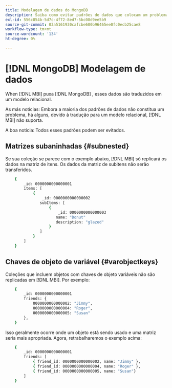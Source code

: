 ```yaml
---
title: Modelagem de dados do MongoDB
description: Saiba como evitar padrões de dados que colocam um problema.
exl-id: 556c854b-5d7c-4f72-8ed7-5bc08d9ee5b9
source-git-commit: 03a5161930cafcbe600b96465ee0fc0ecb25cae8
workflow-type: tm+mt
source-wordcount: '134'
ht-degree: 0%

---
```


# [!DNL MongoDB] Modelagem de dados

When [!DNL MBI] puxa [!DNL MongoDB] , esses dados são traduzidos em um modelo relacional.

As más notícias: Embora a maioria dos padrões de dados não constitua um problema, há alguns, devido à tradução para um modelo relacional, [!DNL MBI] não suporta.

A boa notícia: Todos esses padrões podem ser evitados.

## Matrizes subaninhadas {#subnested}

Se sua coleção se parece com o exemplo abaixo, [!DNL MBI] só replicará os dados na matriz de itens. Os dados da matriz de subitens não serão transferidos.

```bash
    {
        _id: 0000000000000001
        items: [
            {
                _id: 0000000000000002
               subItems: [
                   {
                       _id: 0000000000000003
                      name: "Donut"
                      description: "glazed"
                   }
               ]
            }
        ]
    }
```

## Chaves de objeto de variável {#varobjectkeys}

Coleções que incluem objetos com chaves de objeto variáveis não são replicadas em [!DNL MBI]. Por exemplo:

```bash
    {
        _id: 0000000000000001
        friends: {
            0000000000000002: "Jimmy",
            0000000000000004: "Roger",
            0000000000000005: "Susan"
        },
    }
```

Isso geralmente ocorre onde um objeto está sendo usado e uma matriz seria mais apropriada. Agora, retrabalharemos o exemplo acima:

```bash
    {
        _id: 0000000000000001
        friends: [
            { friend_id: 0000000000000002, name: "Jimmy" },
            { friend_id: 0000000000000004, name: "Roger" },
            { friend_id: 0000000000000005, name: "Susan"}
        ]
    }
```
